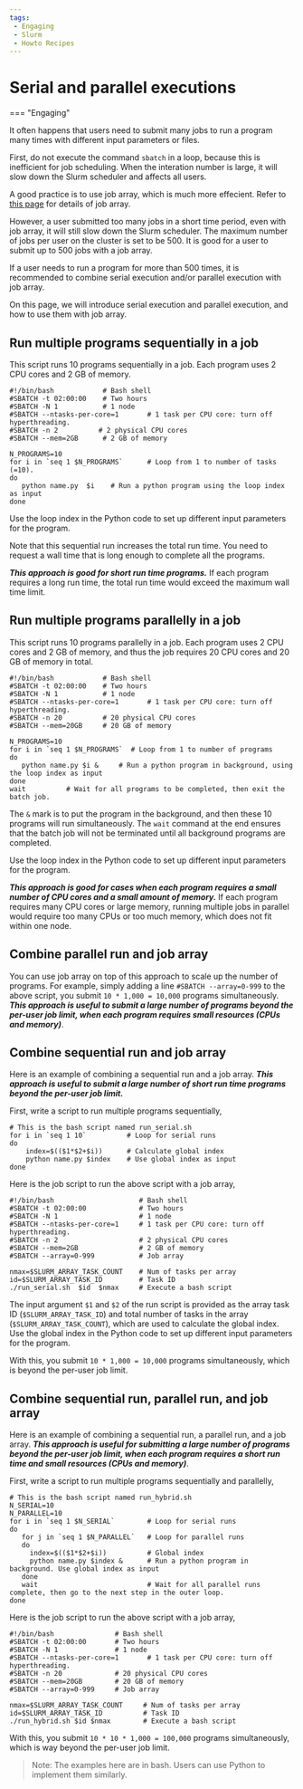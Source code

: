 ```yaml
---
tags:
 - Engaging
 - Slurm
 - Howto Recipes
---
```


# Serial and parallel executions

=== "Engaging"

It often happens that users need to submit many jobs to run a program many times with different input parameters or files.  

First, do not execute the command `sbatch` in a loop, because this is inefficient for job scheduling. When the interation number is large, it will slow down the Slurm scheduler and affects all users. 

A good practice is to use job array, which is much more effecient. Refer to [this page](https://github.mit.edu/MGHPCC/OpenMind/wiki/How-to-submit-a-job-array%3F) for details of job array. 

However, a user submitted too many jobs in a short time period, even with job array, it will still slow down the Slurm scheduler. The maximum number of jobs per user on the cluster is set to be 500. It is good for a user to submit up to 500 jobs with a job array.

If a user needs to run a program for more than 500 times, it is recommended to combine serial execution and/or parallel execution with job array. 

On this page, we will introduce serial execution and parallel execution, and how to use them with job array. 

## Run multiple programs sequentially in a job

This script runs 10 programs sequentially in a job. Each program uses 2 CPU cores and 2 GB of memory.
```
#!/bin/bash            # Bash shell
#SBATCH -t 02:00:00    # Two hours
#SBATCH -N 1           # 1 node
#SBATCH --ntasks-per-core=1       # 1 task per CPU core: turn off hyperthreading.
#SBATCH -n 2          # 2 physical CPU cores
#SBATCH --mem=2GB      # 2 GB of memory

N_PROGRAMS=10
for i in `seq 1 $N_PROGRAMS`      # Loop from 1 to number of tasks (=10).
do
   python name.py  $i    # Run a python program using the loop index as input 
done
```

Use the loop index in the Python code to set up different input parameters for the program. 

Note that this sequential run increases the total run time. You need to request a wall time that is long enough to complete all the programs. 

***This approach is good for short run time programs.*** If each program requires a long run time, the total run time would exceed the maximum wall time limit. 


## Run multiple programs parallelly in a job

This script runs 10 programs parallelly in a job. Each program uses 2 CPU cores and 2 GB of memory, and thus the job requires 20 CPU cores and 20 GB of memory in total. 
```
#!/bin/bash            # Bash shell
#SBATCH -t 02:00:00    # Two hours
#SBATCH -N 1           # 1 node
#SBATCH --ntasks-per-core=1       # 1 task per CPU core: turn off hyperthreading.
#SBATCH -n 20          # 20 physical CPU cores
#SBATCH --mem=20GB     # 20 GB of memory

N_PROGRAMS=10
for i in `seq 1 $N_PROGRAMS`  # Loop from 1 to number of programs
do
   python name.py $i &     # Run a python program in background, using the loop index as input 
done
wait          # Wait for all programs to be completed, then exit the batch job. 
```

The `&` mark is to put the program in the background, and then these 10 programs will run simultaneously.
The `wait` command at the end ensures that the batch job will not be terminated until all background programs are completed.  

Use the loop index in the Python code to set up different input parameters for the program.

***This approach is good for cases when each program requires a small number of CPU cores and a small amount of memory.*** If each program requires many CPU cores or large memory, running multiple jobs in parallel would require too many CPUs or too much memory, which does not fit within one node. 

## Combine parallel run and job array

You can use job array on top of this approach to scale up the number of programs. For example, simply adding a line `#SBATCH --array=0-999` to the above script, you submit `10 * 1,000 = 10,000` programs simultaneously. ***This approach is useful to submit a large number of programs beyond the per-user job limit, when each program requires small resources (CPUs and memory)***.


## Combine sequential run and job array

Here is an example of combining a sequential run and a job array. ***This approach is useful to submit a large number of short run time programs beyond the per-user job limit.*** 

First, write a script to run multiple programs sequentially,
```
# This is the bash script named run_serial.sh
for i in `seq 1 10`          # Loop for serial runs
do
    index=$(($1*$2+$i))      # Calculate global index
    python name.py $index    # Use global index as input
done
```
Here is the job script to run the above script with a job array, 
```
#!/bin/bash                     # Bash shell
#SBATCH -t 02:00:00             # Two hours
#SBATCH -N 1                    # 1 node
#SBATCH --ntasks-per-core=1     # 1 task per CPU core: turn off hyperthreading.
#SBATCH -n 2                    # 2 physical CPU cores
#SBATCH --mem=2GB               # 2 GB of memory
#SBATCH --array=0-999           # Job array 

nmax=$SLURM_ARRAY_TASK_COUNT    # Num of tasks per array
id=$SLURM_ARRAY_TASK_ID         # Task ID
./run_serial.sh  $id  $nmax     # Execute a bash script
```
The input argument `$1` and `$2` of the run script is provided as the array task ID (`$SLURM_ARRAY_TASK_ID`) and total number of tasks in the array (`$SLURM_ARRAY_TASK_COUNT`), which are used to calculate the global index. Use the global index in the Python code to set up different input parameters for the program.

With this, you submit `10 * 1,000 = 10,000` programs simultaneously, which is beyond the per-user job limit.


## Combine sequential run, parallel run, and job array

Here is an example of combining a sequential run, a parallel run, and a job array. ***This approach is useful for submitting a large number of programs beyond the per-user job limit, when each program requires a short run time and small resources (CPUs and memory)***. 

First, write a script to run multiple programs sequentially and parallelly,
```
# This is the bash script named run_hybrid.sh
N_SERIAL=10
N_PARALLEL=10
for i in `seq 1 $N_SERIAL`        # Loop for serial runs
do
   for j in `seq 1 $N_PARALLEL`   # Loop for parallel runs
   do
     index=$(($1*$2+$i))          # Global index
     python name.py $index &      # Run a python program in background. Use global index as input
   done
   wait                           # Wait for all parallel runs complete, then go to the next step in the outer loop.
done 
```
Here is the job script to run the above script with a job array, 
```
#!/bin/bash               # Bash shell
#SBATCH -t 02:00:00       # Two hours
#SBATCH -N 1              # 1 node
#SBATCH --ntasks-per-core=1       # 1 task per CPU core: turn off hyperthreading.
#SBATCH -n 20             # 20 physical CPU cores
#SBATCH --mem=20GB        # 20 GB of memory
#SBATCH --array=0-999     # Job array 

nmax=$SLURM_ARRAY_TASK_COUNT     # Num of tasks per array
id=$SLURM_ARRAY_TASK_ID          # Task ID
./run_hybrid.sh $id $nmax        # Execute a bash script
```
With this, you submit `10 * 10 * 1,000 = 100,000` programs simultaneously, which is way beyond the per-user job limit.

> Note: The examples here are in bash. Users can use Python to implement them similarly. 




